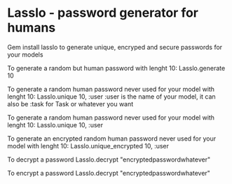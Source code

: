 # Lasslo - password generator for humans
Gem install lasslo to generate unique, encryped and secure passwords for your models

To generate a random but human password with lenght 10:
Lasslo.generate 10

To generate a random human password never used for your model with lenght 10:
Lasslo.unique 10, :user
:user is the name of your model, it can also be :task for Task or whatever you want

To generate a random human password never used for your model with lenght 10:
Lasslo.unique 10, :user

To generate an encrypted random human password never used for your model with lenght 10:
Lasslo.unique_encrypted 10, :user

To decrypt a password
Lasslo.decrypt "encryptedpasswordwhatever"

To encrypt a password
Lasslo.decrypt "encryptedpasswordwhatever"
